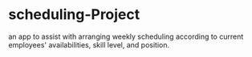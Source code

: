 # scheduling-Project
an app to assist with arranging weekly scheduling according to current employees' availabilities, skill level, and position.
